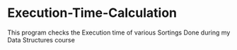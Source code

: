 # Execution-Time-Calculation
This program checks the Execution time of various Sortings
Done during my Data Structures course
